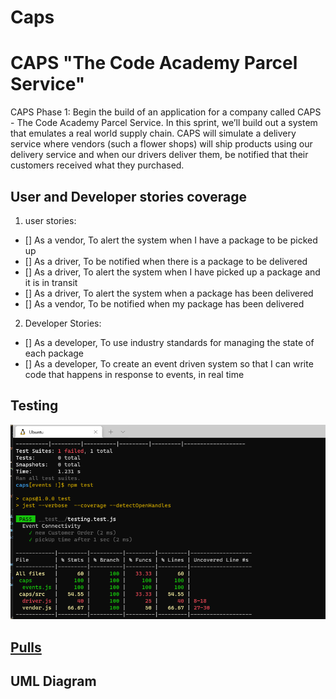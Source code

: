 # Caps


# CAPS "The Code Academy Parcel Service"

CAPS Phase 1: Begin the build of an application for a company called CAPS - The Code Academy Parcel Service. In this sprint, we’ll build out a system that emulates a real world supply chain. CAPS will simulate a delivery service where vendors (such a flower shops) will ship products using our delivery service and when our drivers deliver them, be notified that their customers received what they purchased.

## User and Developer stories coverage

1. user stories:

- [] As a vendor, To alert the system when I have a package to be picked up
- [] As a driver, To be notified when there is a package to be delivered
- [] As a driver, To alert the system when I have picked up a package and it is in transit
- [] As a driver, To alert the system when a package has been delivered
- [] As a vendor, To be notified when my package has been delivered

2. Developer Stories:

- [] As a developer, To use industry standards for managing the state of each package
- [] As a developer, To create an event driven system so that I can write code that happens in response to events, in real time
 

## Testing 
![img](assets/test.PNG)

## [Pulls](https://github.com/En-ZUH/caps/pulls)

## UML Diagram
 
